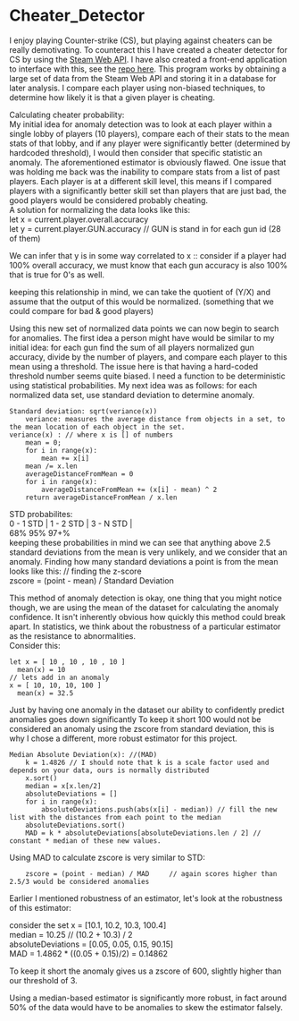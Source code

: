 # Cheater_Detector
I enjoy playing Counter-strike (CS), but playing against cheaters can be really demotivating. To counteract this I have 
created a cheater detector for CS by using the [Steam Web API](https://partner.steamgames.com/doc/webapi_overview). I 
have also created a front-end application to interface with this, see the [repo here](https://github.com/DawsonReschke/Cheater_detector_Client).
This program works by obtaining a large set of data from the Steam Web API and storing it in a database for later 
analysis. I compare each player using non-biased techniques, to determine how likely it is that a given player is cheating. 
   
Calculating cheater probability:   
	My initial idea for anomaly detection was to look at each player within a single lobby of players
(10 players), compare each of their stats to the mean stats of that lobby, and if any player were significantly better
(determined by hardcoded threshold), I would then consider that specific statistic an anomaly. 
	The aforementioned estimator is obviously flawed. One issue that was holding me back was the inability to compare
stats from a list of past players. Each player is at a different skill level, this means if I compared players with a 
significantly better skill set than players that are just bad, the good players would be considered probably cheating.    
A solution for normalizing the data looks like this:    
	let x = current.player.overall.accuracy   
	let y = current.player.GUN.accuracy // GUN is stand in for each gun id (28 of them)    

We can infer that y is in some way correlated to x :: consider if a player had 100% overall accuracy, 
we must know that each gun accuracy is also 100% that is true for 0's as well.   

keeping this relationship in mind, we can take the quotient of (Y/X) and assume that the output of this would be
normalized. (something that we could compare for bad & good players)    

Using this new set of normalized data points we can now begin to search for anomalies. The first idea a person 
might have would be similar to my initial idea: for each gun find the sum of all players normalized gun accuracy,
divide by the number of players, and compare each player to this mean using a threshold. The issue here is that having 
a hard-coded threshold number seems quite biased. I need a function to be deterministic using statistical probabilities. 
My next idea was as follows: for each normalized data set, use standard deviation to determine anomaly.   
```
Standard deviation: sqrt(veriance(x))
	veriance: measures the average distance from objects in a set, to the mean location of each object in the set. 
veriance(x) : // where x is [] of numbers
	mean = 0;
	for i in range(x):
		mean += x[i]
	mean /= x.len
	averageDistanceFromMean = 0
	for i in range(x):
		averageDistanceFromMean += (x[i] - mean) ^ 2
	return averageDistanceFromMean / x.len
```  
STD probabilites:  
	0 - 1 STD | 1 - 2 STD | 3 - N STD |   
	    68%		95%	   97+%  
keeping these probabilities in mind we can see that anything above 2.5 standard deviations from the mean is very unlikely,
and we consider that an anomaly. 
Finding how many standard deviations a point is from the mean looks like this: // finding the z-score  
	   zscore = (point - mean) / Standard Deviation   
  
This method of anomaly detection is okay, one thing that you might notice though, we are using the mean of the dataset for
calculating the anomaly confidence. It isn't inherently obvious how quickly this method could break apart. In statistics,
we think about the robustness of a particular estimator as the resistance to abnormalities.  
Consider this:   
```
let x = [ 10 , 10 , 10 , 10 ]  
  mean(x) = 10  
// lets add in an anomaly  
x = [ 10, 10, 10, 100 ]   
  mean(x) = 32.5  
```
Just by having one anomaly in the dataset our ability to confidently predict anomalies goes down significantly 
To keep it short 100 would not be considered an anomaly using the zscore from standard deviation, this is why 
I chose a different, more robust estimator for this project.
```
Median Absolute Deviation(x): //(MAD)
	k = 1.4826 // I should note that k is a scale factor used and depends on your data, ours is normally distributed
	x.sort()
	median = x[x.len/2]
	absoluteDeviations = []
	for i in range(x): 
		absoluteDeviations.push(abs(x[i] - median)) // fill the new list with the distances from each point to the median
	absoluteDeviations.sort()
	MAD = k * absoluteDeviations[absoluteDeviations.len / 2] // constant * median of these new values. 
```
Using MAD to calculate zscore is very similar to STD:   
```
	zscore = (point - median) / MAD		// again scores higher than 2.5/3 would be considered anomalies
```
Earlier I mentioned robustness of an estimator, let's look at the robustness of this estimator:   

consider the set x = [10.1, 10.2, 10.3, 100.4]    
median = 10.25 			// (10.2 + 10.3) / 2   
absoluteDeviations = [0.05, 0.05, 0.15, 90.15]  
MAD = 1.4862 * ((0.05 + 0.15)/2) = 0.14862   

To keep it short the anomaly gives us a zscore of 600, slightly higher than our threshold of 3.   

Using a median-based estimator is significantly more robust, in fact around 50% of the data would have to be anomalies to skew the estimator falsely. 
